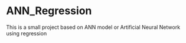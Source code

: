 # ANN_Regression
This is a small project based on ANN model or Artificial Neural Network using regression

